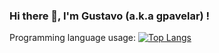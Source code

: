 ### Hi there 👋, I'm Gustavo (a.k.a gpavelar) !

Programming language usage: [![Top Langs](https://github-readme-stats.vercel.app/api/top-langs/?username=gpavelar&layout=compact&theme=green)](https://github.com/gpavelar/)

<!--

- I'm proud for collaborating on LEMONADE project.

**gpavelar/gpavelar** is a ✨ _special_ ✨ repository because its `README.md` (this file) appears on your GitHub profile.

Here are some ideas to get you started:

- 🔭 I’m currently working on ...
- 🌱 I’m currently learning ...
- 👯 I’m looking to collaborate on ...
- 🤔 I’m looking for help with ...
- 💬 Ask me about ...
- 📫 How to reach me: ...
- 😄 Pronouns: ...
- ⚡ Fun fact: ...
-->

